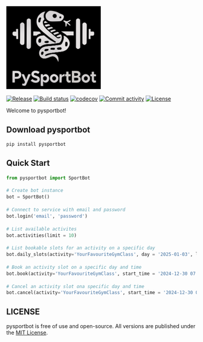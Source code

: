 <img src=https://github.com/jbeirer/resasports-bot/raw/main/docs/logo.png alt="Logo" width="250">


[![Release](https://img.shields.io/github/v/release/jbeirer/resasports-bot)](https://img.shields.io/github/v/release/jbeirer/resasports-bot)
[![Build status](https://img.shields.io/github/actions/workflow/status/jbeirer/resasports-bot/main.yml?branch=main)](https://github.com/jbeirer/resasports-bot/actions/workflows/main.yml?query=branch%3Amain)
[![codecov](https://codecov.io/gh/jbeirer/resasports-bot/graph/badge.svg?token=ZCJV384TXF)](https://codecov.io/gh/jbeirer/resasports-bot)
[![Commit activity](https://img.shields.io/github/commit-activity/m/jbeirer/resasports-bot)](https://img.shields.io/github/commit-activity/m/jbeirer/resasports-bot)
[![License](https://img.shields.io/github/license/jbeirer/resasports-bot)](https://img.shields.io/github/license/jbeirer/resasports-bot)


Welcome to pysportbot!

## Download pysportbot
```python
pip install pysportbot
```

## Quick Start

```python
from pysportbot import SportBot

# Create bot instance
bot = SportBot()

# Connect to service with email and password
bot.login('email', 'password')

# List available activites
bot.activities(limit = 10)

# List bookable slots for an activity on a specific day
bot.daily_slots(activity='YourFavouriteGymClass', day = '2025-01-03', limit = 10)

# Book an activity slot on a specific day and time
bot.book(activity='YourFavouriteGymClass', start_time = '2024-12-30 07:00:00')

# Cancel an activity slot ona specific day and time
bot.cancel(activity='YourFavouriteGymClass', start_time = '2024-12-30 07:00:00')
```

## LICENSE

pysportbot is free of use and open-source. All versions are
published under the [MIT License](https://github.com/jbeirer/pysportbot/blob/main/LICENSE).
